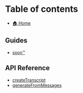 # Table of contents

* [🏠 Home](README.md)

## Guides

* [soon™️](guides/soon-tm.md)

## API Reference

* [createTranscript](api-reference/createtranscript.md)
* [generateFromMessages](api-reference/generatefrommessages.md)
